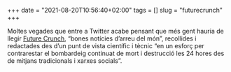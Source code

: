 +++
date = "2021-08-20T10:56:40+02:00"
tags = []
slug = "futurecrunch"
+++

Moltes vegades que entre a Twitter acabe pensant que més gent hauria de llegir [Future Crunch](https://futurecrunch.com/), “bones notícies d’arreu del món”, recollides i redactades des d’un punt de vista científic i tècnic “en un esforç per contrarestar el bombardeig continuat de mort i destrucció les 24 hores des de mitjans tradicionals i xarxes socials”.